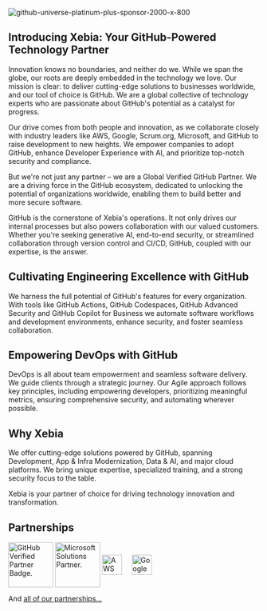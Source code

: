 ![github-universe-platinum-plus-sponsor-2000-x-800](https://github.com/xebia/.github/assets/6085745/60859019-799e-442f-a367-5a3bcb741290)

## Introducing Xebia: Your GitHub-Powered Technology Partner 

Innovation knows no boundaries, and neither do we. While we span the globe, our roots are deeply embedded in the technology we love. Our mission is clear: to deliver cutting-edge solutions to businesses worldwide, and our tool of choice is GitHub. We are a global collective of technology experts who are passionate about GitHub's potential as a catalyst for progress. 

Our drive comes from both people and innovation, as we collaborate closely with industry leaders like AWS, Google, Scrum.org, Microsoft, and GitHub to raise development to new heights. We empower companies to adopt GitHub, enhance Developer Experience with AI, and prioritize top-notch security and compliance. 

But we're not just any partner – we are a Global Verified GitHub Partner. We are a driving force in the GitHub ecosystem, dedicated to unlocking the potential of organizations worldwide, enabling them to build better and more secure software. 

GitHub is the cornerstone of Xebia's operations. It not only drives our internal processes but also powers collaboration with our valued customers. Whether you're seeking generative AI, end-to-end security, or streamlined collaboration through version control and CI/CD, GitHub, coupled with our expertise, is the answer. 

## Cultivating Engineering Excellence with GitHub 

We harness the full potential of GitHub's features for every organization. With tools like GitHub Actions, GitHub Codespaces, GitHub Advanced Security and GitHub Copilot for Business we automate software workflows and development environments, enhance security, and foster seamless collaboration. 

## Empowering DevOps with GitHub 

DevOps is all about team empowerment and seamless software delivery. We guide clients through a strategic journey. Our Agile approach follows key principles, including empowering developers, prioritizing meaningful metrics, ensuring comprehensive security, and automating wherever possible. 

## Why Xebia 

We offer cutting-edge solutions powered by GitHub, spanning Development, App & Infra Modernization, Data & AI, and major cloud platforms. We bring unique expertise, specialized training, and a strong security focus to the table. 

Xebia is your partner of choice for driving technology innovation and transformation. 

## Partnerships
<picture>
  <source media="(prefers-color-scheme: dark)" srcset="https://raw.githubusercontent.com/xebia/.github/master/profile/img/github-verified-white.png">
  <source media="(prefers-color-scheme: light)" srcset="https://raw.githubusercontent.com/xebia/.github/master/profile/img/github-verified-black.png">
  <img alt="GitHub Verified Partner Badge." height="90" valign="middle" src="https://raw.githubusercontent.com/xebia/.github/master/profile/img/github-verified-black.png">
</picture>
<picture>
  <source media="(prefers-color-scheme: dark)" srcset="https://raw.githubusercontent.com/xebia/.github/master/profile/img/microsoft-msp-color.png">
  <source media="(prefers-color-scheme: light)" srcset="https://raw.githubusercontent.com/xebia/.github/master/profile/img/microsoft-msp-black.png">
  <img alt="Microsoft Solutions Partner." height="90"valign="middle"  src="https://raw.githubusercontent.com/xebia/.github/master/profile/img/microsoft-msp-color.png">
</picture>
<picture>
  <source media="(prefers-color-scheme: dark)" srcset="https://raw.githubusercontent.com/xebia/.github/master/profile/img/amazon-web-services-dark.svg">
  <source media="(prefers-color-scheme: light)" srcset="https://raw.githubusercontent.com/xebia/.github/master/profile/img/amazon-web-services-light.svg">
  <img alt="AWS Partner." height="40" valign="middle" src="https://raw.githubusercontent.com/xebia/.github/master/profile/img/amazon-web-services-light.svg">
</picture>&nbsp;&nbsp;&nbsp;
<picture>
  <img alt="Google Cloud Partner." height="40" valign="middle"  src="https://raw.githubusercontent.com/xebia/.github/master/profile/img/google-cloud.svg">
</picture>

And [all of our partnerships...](https://xebia.com/about-us/partners/)
